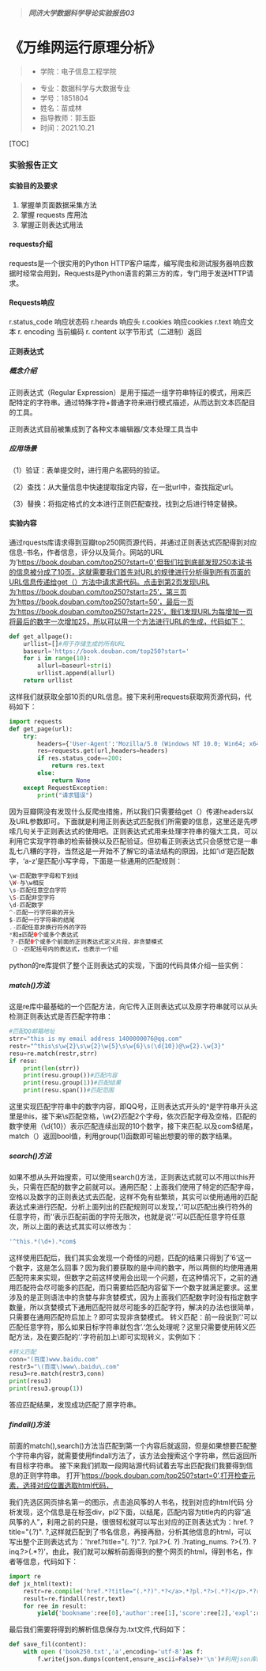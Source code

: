 

> ##### 同济大学数据科学导论实验报告03
>
> 



#                               《万维网运行原理分析》



> - 学院：电子信息工程学院

> - 专业：数据科学与大数据专业
> - 学号：1851804
> - 姓名：苗成林
> - 指导教师：郭玉臣
> - 时间：2021.10.21



[TOC]

### 实验报告正文

#### 实验目的及要求

1. 掌握单页面数据采集方法 
2. 掌握 requests 库用法
3. 掌握正则表达式用法

#### requests介绍

requests是一个很实用的Python HTTP客户端库，编写爬虫和测试服务器响应数据时经常会用到，Requests是Python语言的第三方的库，专门用于发送HTTP请求。

#### Requests响应

r.status_code 响应状态码
r.heards 响应头
r.cookies 响应cookies
r.text 响应文本
r. encoding 当前编码
r. content 以字节形式（二进制）返回

#### 正则表达式

##### 概念介绍

正则表达式（Regular Expression）是用于描述一组字符串特征的模式，用来匹配特定的字符串。通过特殊字符+普通字符来进行模式描述，从而达到文本匹配目的工具。

正则表达式目前被集成到了各种文本编辑器/文本处理工具当中

##### 应用场景

（1）验证：表单提交时，进行用户名密码的验证。

（2）查找：从大量信息中快速提取指定内容，在一批url中，查找指定url。

（3）替换：将指定格式的文本进行正则匹配查找，找到之后进行特定替换。


#### 实验内容

通过rquests库请求得到豆瓣top250网页源代码，并通过正则表达式匹配得到对应信息-书名，作者信息，评分以及简介。网站的URL为’https://book.douban.com/top250?start=0’,但我们拉到底部发现250本读书的信息被分成了10页，这就需要我们首先对URL的规律进行分析得到所有页面的URL信息传递给get（）方法中请求源代码。点击到第2页发现URL为’https://book.douban.com/top250?start=25’，第三页为’https://book.douban.com/top250?start=50’，最后一页为’https://book.douban.com/top250?start=225’，我们发现URL为每增加一页将最后的数字一次增加25，所以可以用一个方法进行URL的生成，代码如下：

```python
def get_allpage():
	urllist=[]#用于存储生成的所有URL
	baseurl='https://book.douban.com/top250?start='
	for i in range(10):
		allurl=baseurl+str(i)
		urllist.append(allurl)
	return urllist
```



这样我们就获取全部10页的URL信息。接下来利用requests获取网页源代码，代码如下：

```python
import requests
def get_page(url):
	try:
		headers={'User-Agent':'Mozilla/5.0 (Windows NT 10.0; Win64; x64) AppleWebKit/537.36(KHTML, like Gecko) Chrome/64.0.3282.140 Safari/537.36 Edge/17.17134'}
		res=requests.get(url,headers=headers)
		if res.status_code==200:
			return res.text
		else:
			return None
	except RequestException:
		print("请求错误")
```



因为豆瓣网没有发现什么反爬虫措施，所以我们只需要给get（）传递headers以及URL参数即可。下面就是利用正则表达式匹配我们所需要的信息，这里还是先啰嗦几句关于正则表达式的使用吧。正则表达式式用来处理字符串的强大工具，可以利用它实现字符串的检索替换以及匹配验证。但初看正则表达式只会感觉它是一串乱七八糟的字符，当然这是一开始不了解它的语法结构的原因，比如’\d’是匹配数字，‘a-z’是匹配小写字母，下面是一些通用的匹配规则：

```php
\w-匹配数字字母和下划线
\W-与\w相反
\s-匹配任意空白字符
\S-匹配非空字符
\d-匹配数字
^-匹配一行字符串的开头
$-匹配一行字符串的结尾
.-匹配任意非换行符外的字符
*和±匹配0个或多个表达式
？-匹配0个或多个前面的正则表达式定义片段，非贪婪模式
（）-匹配括号内的表达式，也表示一个组
```


python的re库提供了整个正则表达式的实现，下面的代码具体介绍一些实例：

##### match()方法

这是re库中最基础的一个匹配方法，向它传入正则表达式以及原字符串就可以从头检测正则表达式是否匹配字符串：

```python
#匹配QQ邮箱地址
strr="this is my email address 1400000076@qq.com"
restr="^this\s\w{2}\s\w{2}\w{5}\s\w{6}\s(\d{10})@\w{2}.\w{3}"
resu=re.match(restr,strr)
if resu:
	print(len(strr))
	print(resu.group())#匹配内容
	print(resu.group(1))#匹配结果
	print(resu.span())#匹配范围
```



这里实现匹配字符串中的数字内容，即QQ号，正则表达式开头的^是字符串开头这里是this，接下来\s匹配空格，\w{2}匹配2个字母，依次匹配字母及空格，匹配的数字使用（\d{10}）表示匹配连续出现的10个数字，接下来匹配.以及com$结尾，match（）返回bool值，利用group(1)函数即可输出想要的带的数字结果。

##### search()方法

如果不想从头开始搜索，可以使用search()方法，正则表达式就可以不用以this开头，只需在匹配的数字之前就可以。通用匹配：上面我们使用了特定的匹配字母，空格以及数字的正则表达式去匹配，这样不免有些繁琐，其实可以使用通用的匹配表达式来进行匹配，分析上面列出的匹配规则可以发现，’.‘可以匹配出换行符外的任意字符，而’‘表示匹配前面的字符无限次，也就是说’.'可以匹配任意字符任意次，所以上面的表达式其实可以修改为：

```php
'^this.*(\d+).*com$
```



这样使用匹配后，我们其实会发现一个奇怪的问题，匹配的结果只得到了’6‘这一个数字，这是怎么回事？因为我们要获取的是中间的数字，所以两侧的均使用通用匹配符来来实现，但数字之前这样使用会出现一个问题，在这种情况下，之前的通用匹配符会尽可能多的匹配，而只需要给匹配内容留下一个数字就满足要求。这里涉及的是正则语法中的贪婪与非贪婪模式，因为上面我们匹配数字时没有指定数字数量，所以贪婪模式下通用匹配符就尽可能多的匹配字符，解决的办法也很简单，只需要在通用匹配符后加上？即可实现非贪婪模式。
转义匹配：前一段说到’.'可以匹配任意字符，那么如果目标字符串就包含’.‘怎么处理呢？这里只需要使用转义匹配方法，及在要匹配的’.'字符前加上\即可实现转义，实例如下：

```python
#转义匹配
conn="(百度)www.baidu.com"
restr3="\(百度\)www\.baidu\.com"
resu3=re.match(restr3,conn)
print(resu3)
print(resu3.group(1))
```



答应匹配结果，发现成功匹配了原字符串。

##### findall()方法

前面的match(),search()方法当匹配到第一个内容后就返回，但是如果想要匹配整个字符串内容，就需要使用findall方法了，该方法会搜索这个字符串，然后返回所有目标字符串。
接下来我们抓取一段网站源代码试着去写出匹配我们我要得到信息的正则字符串。
打开’https://book.douban.com/top250?start=0’,打开检查元素，选择对应位置选取html代码，

我们先选区网页排名第一的图示，点击追风筝的人书名，找到对应的html代码
分析发现，这个信息是在标签div，pl2下面，以结尾，匹配内容为title内的内容“追风筝的人”，利用之前的只是，很很轻松就可以写出对应的正则表达式为：href. ?title="(.?)". ?,这样就匹配到了书名信息，再接再励，分析其他信息的html，可以写出整个正则表达式为：'href.?title="(. ?)".?. ?pl.?>(. ?)
.?rating_nums. ?>(.?). ?inq.?>(.*?)’，由此，我们就可以解析前面得到的整个网页的html，得到书名，作者等信息，代码如下：



```python
import re
def jx_html(text):
	restr=re.compile('href.*?title="(.*?)".*?</a>.*?pl.*?>(.*?)</p>.*?rating_nums.*?>(.*?)</span>.*?inq.*?>(.*?)</span>',re.S)#compile方法用于将正则表达式编译成正则对象以复用，re.S用于匹配换行字符串
	result=re.findall(restr,text)
	for ree in result:
		yield{'bookname':ree[0],'author':ree[1],'score':ree[2],'expl':ree[3]}#利用迭代器返回获取信息的字典对象
```

最后我们需要将得到的解析信息保存为.txt文件,代码如下：

```python
def save_fil(content):
	with open ('book250.txt','a',encoding='utf-8')as f:
		f.write(json.dumps(content,ensure_ascii=False)+'\n')#利用json库的dumps（）方法实现字典的序列化
```









